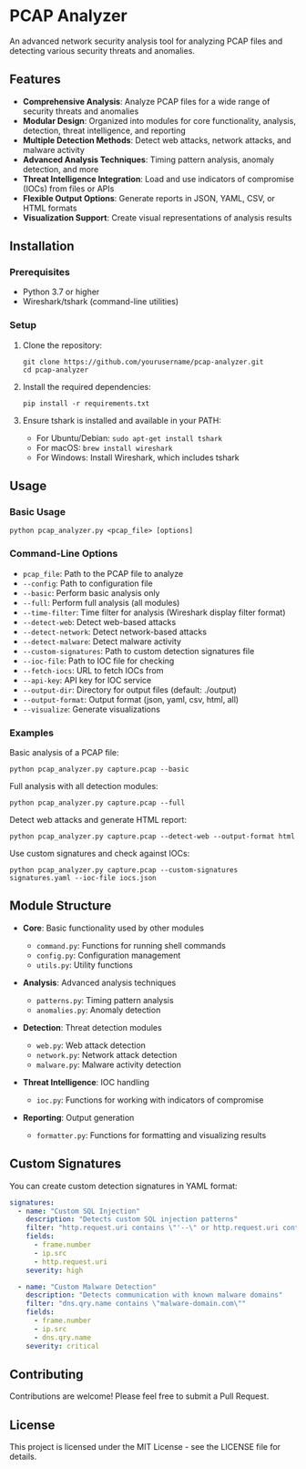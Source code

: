 # PCAP Analyzer

An advanced network security analysis tool for analyzing PCAP files and detecting various security threats and anomalies.

## Features

- **Comprehensive Analysis**: Analyze PCAP files for a wide range of security threats and anomalies
- **Modular Design**: Organized into modules for core functionality, analysis, detection, threat intelligence, and reporting
- **Multiple Detection Methods**: Detect web attacks, network attacks, and malware activity
- **Advanced Analysis Techniques**: Timing pattern analysis, anomaly detection, and more
- **Threat Intelligence Integration**: Load and use indicators of compromise (IOCs) from files or APIs
- **Flexible Output Options**: Generate reports in JSON, YAML, CSV, or HTML formats
- **Visualization Support**: Create visual representations of analysis results

## Installation

### Prerequisites

- Python 3.7 or higher
- Wireshark/tshark (command-line utilities)

### Setup

1. Clone the repository:
   ```
   git clone https://github.com/yourusername/pcap-analyzer.git
   cd pcap-analyzer
   ```

2. Install the required dependencies:
   ```
   pip install -r requirements.txt
   ```

3. Ensure tshark is installed and available in your PATH:
   - For Ubuntu/Debian: `sudo apt-get install tshark`
   - For macOS: `brew install wireshark`
   - For Windows: Install Wireshark, which includes tshark

## Usage

### Basic Usage

```
python pcap_analyzer.py <pcap_file> [options]
```

### Command-Line Options

- `pcap_file`: Path to the PCAP file to analyze
- `--config`: Path to configuration file
- `--basic`: Perform basic analysis only
- `--full`: Perform full analysis (all modules)
- `--time-filter`: Time filter for analysis (Wireshark display filter format)
- `--detect-web`: Detect web-based attacks
- `--detect-network`: Detect network-based attacks
- `--detect-malware`: Detect malware activity
- `--custom-signatures`: Path to custom detection signatures file
- `--ioc-file`: Path to IOC file for checking
- `--fetch-iocs`: URL to fetch IOCs from
- `--api-key`: API key for IOC service
- `--output-dir`: Directory for output files (default: ./output)
- `--output-format`: Output format (json, yaml, csv, html, all)
- `--visualize`: Generate visualizations

### Examples

Basic analysis of a PCAP file:
```
python pcap_analyzer.py capture.pcap --basic
```

Full analysis with all detection modules:
```
python pcap_analyzer.py capture.pcap --full
```

Detect web attacks and generate HTML report:
```
python pcap_analyzer.py capture.pcap --detect-web --output-format html
```

Use custom signatures and check against IOCs:
```
python pcap_analyzer.py capture.pcap --custom-signatures signatures.yaml --ioc-file iocs.json
```

## Module Structure

- **Core**: Basic functionality used by other modules
  - `command.py`: Functions for running shell commands
  - `config.py`: Configuration management
  - `utils.py`: Utility functions

- **Analysis**: Advanced analysis techniques
  - `patterns.py`: Timing pattern analysis
  - `anomalies.py`: Anomaly detection

- **Detection**: Threat detection modules
  - `web.py`: Web attack detection
  - `network.py`: Network attack detection
  - `malware.py`: Malware activity detection

- **Threat Intelligence**: IOC handling
  - `ioc.py`: Functions for working with indicators of compromise

- **Reporting**: Output generation
  - `formatter.py`: Functions for formatting and visualizing results

## Custom Signatures

You can create custom detection signatures in YAML format:

```yaml
signatures:
  - name: "Custom SQL Injection"
    description: "Detects custom SQL injection patterns"
    filter: "http.request.uri contains \"'--\" or http.request.uri contains \"OR 1=1\""
    fields:
      - frame.number
      - ip.src
      - http.request.uri
    severity: high

  - name: "Custom Malware Detection"
    description: "Detects communication with known malware domains"
    filter: "dns.qry.name contains \"malware-domain.com\""
    fields:
      - frame.number
      - ip.src
      - dns.qry.name
    severity: critical
```

## Contributing

Contributions are welcome! Please feel free to submit a Pull Request.

## License

This project is licensed under the MIT License - see the LICENSE file for details. 